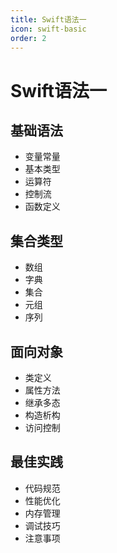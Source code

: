 ```yaml
---
title: Swift语法一
icon: swift-basic
order: 2
---
```


# Swift语法一

## 基础语法
- 变量常量
- 基本类型
- 运算符
- 控制流
- 函数定义

## 集合类型
- 数组
- 字典
- 集合
- 元组
- 序列

## 面向对象
- 类定义
- 属性方法
- 继承多态
- 构造析构
- 访问控制

## 最佳实践
- 代码规范
- 性能优化
- 内存管理
- 调试技巧
- 注意事项
